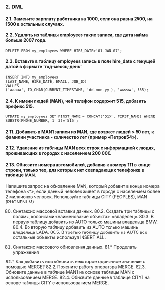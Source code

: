 ### 2. DML
#### 2.1. Замените зарплату работника на 1000, если она равна 2500, на 1500 в остальных случаях.
#### 2.2. Удалить из таблицы employees такие записи, где дата найма больше 2007 года.
    DELETE FROM my_employees WHERE HIRE_DATE>'01-JAN-07';
#### 2.3. Вставьте в таблицу employees запись в поле hire_date с текущей датой в формате 'год-месяц-день'.
    INSERT INTO my_employees
    (LAST_NAME, HIRE_DATE, EMAIL, JOB_ID)
    VALUES
    ('aaaaa', TO_CHAR(CURRENT_TIMESTAMP, 'dd-mon-yy'), 'wwwww', 555);
#### 2.4. К имени людей (MAN), чей телефон содержит 515, добавить префикс 515.
    UPDATE my_employees SET FIRST_NAME = CONCAT('515', FIRST_NAME) WHERE SUBSTR(PHONE_NUMBER, 1, 3)='515';
#### 2.11. Добавить в MAN1 записи из MAN, где возраст людей > 50 лет, к фамилии участника - количество лет (пример «Петров54»).
#### 2.12. Удаление из таблицы MAN всех строк с информацией о людях, проживающих в городах с населением 200 000.
#### 2.13. Обновите номера автомобилей, добавив к номеру 111 в конце строки, только тех, для которых нет совпадающих телефонов в таблице MAN.

Напишите запрос на обновление MAN, который добавит в конце номера телефона «*», если данный человек живет в городе с населением более 2 миллионов человек. Используйте таблицы CITY (PEOPLES), MAN (PHONENUM).

80. Синтаксис массовой вставки данных.
80.2. Создать три таблицы с полями, колонками «наименование объекта», «владелец».
80.3. В первую таблицу добавить из AUTO только машины владельца BMW.
80.4. Во вторую таблицу добавить из AUTO только машины владельца LADA.
80.5. В третью таблицу добавить из AUTO все остальные объекты, используя INSERT ALL.

81. Синтаксис массового обновления данных.
81.* Проделать упражнения

82.* Как добавить или обновить некоторое одиночное значение с помощью MERGE?
82.2. Поясните работу оператора MERGE.
82.3. Обновите данные в таблице MAN1 на основе таблицы MAN с использованием MERGE.
82.4. Обновите данные в таблице CITY1 на основе таблицы CITY с использованием MERGE.
